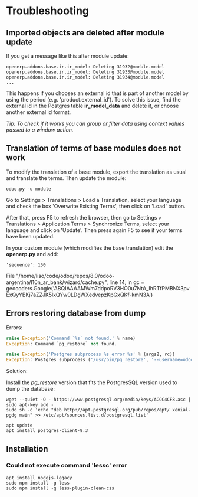# Troubleshooting

## Imported objects are deleted after module update

If you get a message like this after module update:

```text
openerp.addons.base.ir.ir_model: Deleting 31932@module.model
openerp.addons.base.ir.ir_model: Deleting 31933@module.model
openerp.addons.base.ir.ir_model: Deleting 31934@module.model
...
```

This happens if you chooses an external id that is part of another model by using the period (e.g. 'product.external_id'). To solve this issue, find the external id in the Postgres table **ir_model_data** and delete it, or choose another external id format.

*Tip: To check if it works you can group or filter data using context values passed to a window action.*

## Translation of terms of base modules does not work

To modify the translation of a base module, export the translation as usual and translate the terms. Then update the module:

    odoo.py -u module

Go to Settings > Translations > Load a Translation, select your language and check the box 'Overwrite Existing Terms', then click on 'Load' button.

After that, press F5 to refresh the browser, then go to Settings > Translations > Application Terms > Synchronize Terms, select your language and click on 'Update'. Then press again F5 to see if your terms have been updated.

In your custom module (which modifies the base translation) edit the **__openerp__.py** and add:

    'sequence': 150

  File "/home/liso/code/odoo/repos/8.0/odoo-argentina/l10n_ar_bank/wizard/cache.py", line 14, in <module>
    gc = geocoders.Google('ABQIAAAAMWm7ddpoRV3HO0u7NtA_IhRTfPMBNX3pvExQyYBKj7aZZJK5lxQYw0LDgWXedvepzKpGxQKf-kmN3A')

## Errors restoring database from dump

Errors:

```python
raise Exception('Command `%s` not found.' % name)
Exception: Command `pg_restore` not found.
```
```python
raise Exception('Postgres subprocess %s error %s' % (args2, rc))
Exception: Postgres subprocess ('/usr/bin/pg_restore', '--username=odoo', '--host=localhost', u'--dbname=sgi_02', '--no-owner', '/tmp/tmpxTpUyL') error 1
```

Solution:

Install the *pg_restore* version that fits the PostgresSQL version used to dump the database:

    wget --quiet -O - https://www.postgresql.org/media/keys/ACCC4CF8.asc | sudo apt-key add -
    sudo sh -c 'echo "deb http://apt.postgresql.org/pub/repos/apt/ xenial-pgdg main" >> /etc/apt/sources.list.d/postgresql.list'

    apt update
    apt install postgres-client-9.3

## Installation

### Could not execute command 'lessc' error

    apt install nodejs-legacy
    sudo npm install -g less
    sudo npm install -g less-plugin-clean-css
